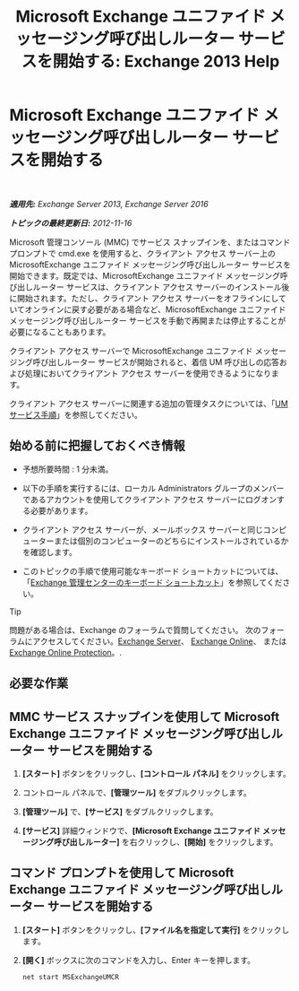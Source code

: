 ﻿---
title: 'Microsoft Exchange ユニファイド メッセージング呼び出しルーター サービスを開始する: Exchange 2013 Help'
TOCTitle: Microsoft Exchange ユニファイド メッセージング呼び出しルーター サービスを開始する
ms:assetid: 8b7e1a4c-87b3-4477-a95f-6b41cf2d38f0
ms:mtpsurl: https://technet.microsoft.com/ja-jp/library/JJ673542(v=EXCHG.150)
ms:contentKeyID: 50555825
ms.date: 04/24/2018
mtps_version: v=EXCHG.150
ms.translationtype: HT
---

# Microsoft Exchange ユニファイド メッセージング呼び出しルーター サービスを開始する

 

_**適用先:** Exchange Server 2013, Exchange Server 2016_

_**トピックの最終更新日:** 2012-11-16_

Microsoft 管理コンソール (MMC) でサービス スナップインを、またはコマンド プロンプトで cmd.exe を使用すると、クライアント アクセス サーバー上の MicrosoftExchange ユニファイド メッセージング呼び出しルーター サービスを開始できます。既定では、MicrosoftExchange ユニファイド メッセージング呼び出しルーター サービスは、クライアント アクセス サーバーのインストール後に開始されます。ただし、クライアント アクセス サーバーをオフラインにしていてオンラインに戻す必要がある場合など、MicrosoftExchange ユニファイド メッセージング呼び出しルーター サービスを手動で再開または停止することが必要になることもあります。

クライアント アクセス サーバーで MicrosoftExchange ユニファイド メッセージング呼び出しルーター サービスが開始されると、着信 UM 呼び出しの応答および処理においてクライアント アクセス サーバーを使用できるようになります。

クライアント アクセス サーバーに関連する追加の管理タスクについては、「[UM サービス手順](um-services-procedures-exchange-2013-help.md)」を参照してください。

## 始める前に把握しておくべき情報

  - 予想所要時間 : 1 分未満。

  - 以下の手順を実行するには、ローカル Administrators グループのメンバーであるアカウントを使用してクライアント アクセス サーバーにログオンする必要があります。

  - クライアント アクセス サーバーが、メールボックス サーバーと同じコンピューターまたは個別のコンピューターのどちらにインストールされているかを確認します。

  - このトピックの手順で使用可能なキーボード ショートカットについては、「[Exchange 管理センターのキーボード ショートカット](keyboard-shortcuts-in-the-exchange-admin-center-exchange-online-protection-help.md)」を参照してください。


> [!TIP]
> 問題がある場合は、Exchange のフォーラムで質問してください。 次のフォーラムにアクセスしてください。<A href="https://go.microsoft.com/fwlink/p/?linkid=60612">Exchange Server</A>、 <A href="https://go.microsoft.com/fwlink/p/?linkid=267542">Exchange Online</A>、 または <A href="https://go.microsoft.com/fwlink/p/?linkid=285351">Exchange Online Protection</A>。.



## 必要な作業

## MMC サービス スナップインを使用して Microsoft Exchange ユニファイド メッセージング呼び出しルーター サービスを開始する

1.  **\[スタート\]** ボタンをクリックし、**\[コントロール パネル\]** をクリックします。

2.  コントロール パネルで、**\[管理ツール\]** をダブルクリックします。

3.  **\[管理ツール\]** で、**\[サービス\]** をダブルクリックします。

4.  **\[サービス\]** 詳細ウィンドウで、**\[Microsoft Exchange ユニファイド メッセージング呼び出しルーター\]** を右クリックし、**\[開始\]** をクリックします。

## コマンド プロンプトを使用して Microsoft Exchange ユニファイド メッセージング呼び出しルーター サービスを開始する

1.  **\[スタート\]** ボタンをクリックし、**\[ファイル名を指定して実行\]** をクリックします。

2.  **\[開く\]** ボックスに次のコマンドを入力し、Enter キーを押します。
    
        net start MSExchangeUMCR

